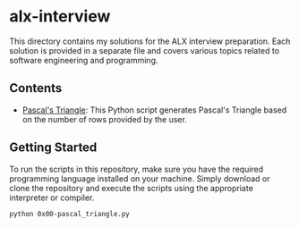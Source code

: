 # alx-interview

This directory contains my solutions for the ALX interview preparation. Each solution is provided in a separate file and covers various topics related to software engineering and programming.

## Contents

- [Pascal's Triangle](0x00-pascal_triangle): This Python script generates Pascal's Triangle based on the number of rows provided by the user.

## Getting Started

To run the scripts in this repository, make sure you have the required programming language installed on your machine. Simply download or clone the repository and execute the scripts using the appropriate interpreter or compiler.

```bash
python 0x00-pascal_triangle.py

